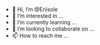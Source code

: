 - 👋 Hi, I’m @Eriisole
- 👀 I’m interested in ...
- 🌱 I’m currently learning ...
- 💞️ I’m looking to collaborate on ...
- 📫 How to reach me ...

<!---
Eriisole/Eriisole is a ✨ special ✨ repository because its `README.md` (this file) appears on your GitHub profile.
You can click the Preview link to take a look at your changes.
--->
